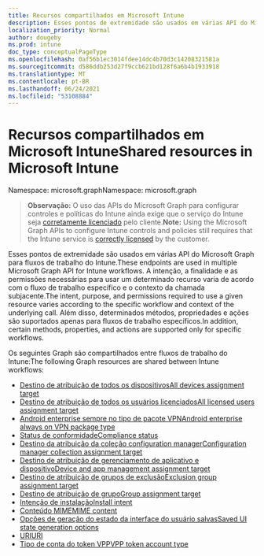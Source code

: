 ```yaml
---
title: Recursos compartilhados em Microsoft Intune
description: Esses pontos de extremidade são usados em várias API do Microsoft Graph para fluxos de trabalho do Intune.  A intenção, a finalidade e as permissões necessárias para usar um determinado recurso varia de acordo com o fluxo de trabalho específico e o contexto da chamada subjacente.  Além disso, determinados métodos, propriedades e ações são suportados apenas para fluxos de trabalho específicos.
localization_priority: Normal
author: dougeby
ms.prod: intune
doc_type: conceptualPageType
ms.openlocfilehash: 0af56b1ec3014fdee14dc4b70d3c14208321581a
ms.sourcegitcommit: d586ddb253d27f9ccb621bd128f6a6b4b1933918
ms.translationtype: MT
ms.contentlocale: pt-BR
ms.lasthandoff: 06/24/2021
ms.locfileid: "53108884"
---
```

# <a name="shared-resources-in-microsoft-intune"></a><span data-ttu-id="ec16f-105">Recursos compartilhados em Microsoft Intune</span><span class="sxs-lookup"><span data-stu-id="ec16f-105">Shared resources in Microsoft Intune</span></span>

<span data-ttu-id="ec16f-106">Namespace: microsoft.graph</span><span class="sxs-lookup"><span data-stu-id="ec16f-106">Namespace: microsoft.graph</span></span>

> <span data-ttu-id="ec16f-107">**Observação:** O uso das APIs do Microsoft Graph para configurar controles e políticas do Intune ainda exige que o serviço do Intune seja [corretamente licenciado](https://www.microsoft.com/en-us/cloud-platform/microsoft-intune-pricing) pelo cliente.</span><span class="sxs-lookup"><span data-stu-id="ec16f-107">**Note:** Using the Microsoft Graph APIs to configure Intune controls and policies still requires that the Intune service is [correctly licensed](https://www.microsoft.com/en-us/cloud-platform/microsoft-intune-pricing) by the customer.</span></span>

<span data-ttu-id="ec16f-108">Esses pontos de extremidade são usados em várias API do Microsoft Graph para fluxos de trabalho do Intune.</span><span class="sxs-lookup"><span data-stu-id="ec16f-108">These endpoints are used in multiple Microsoft Graph API for Intune workflows.</span></span>  <span data-ttu-id="ec16f-109">A intenção, a finalidade e as permissões necessárias para usar um determinado recurso varia de acordo com o fluxo de trabalho específico e o contexto da chamada subjacente.</span><span class="sxs-lookup"><span data-stu-id="ec16f-109">The intent, purpose, and permissions required to use a given resource varies according to the specific workflow and context of the underlying call.</span></span>  <span data-ttu-id="ec16f-110">Além disso, determinados métodos, propriedades e ações são suportados apenas para fluxos de trabalho específicos.</span><span class="sxs-lookup"><span data-stu-id="ec16f-110">In addition, certain methods, properties, and actions are supported only for specific workflows.</span></span>

<span data-ttu-id="ec16f-111">Os seguintes Graph são compartilhados entre fluxos de trabalho do Intune:</span><span class="sxs-lookup"><span data-stu-id="ec16f-111">The following Graph resources are shared between Intune workflows:</span></span>  

- [<span data-ttu-id="ec16f-112">Destino de atribuição de todos os dispositivos</span><span class="sxs-lookup"><span data-stu-id="ec16f-112">All devices assignment target</span></span>](intune-shared-alldevicesassignmenttarget.md)
- [<span data-ttu-id="ec16f-113">Destino de atribuição de todos os usuários licenciados</span><span class="sxs-lookup"><span data-stu-id="ec16f-113">All licensed users assignment target</span></span>](intune-shared-alllicensedusersassignmenttarget.md)
- [<span data-ttu-id="ec16f-114">Android enterprise sempre no tipo de pacote VPN</span><span class="sxs-lookup"><span data-stu-id="ec16f-114">Android enterprise always on VPN package type</span></span>](intune-shared-androidenterprisealwaysonvpnpackagetype.md)
- [<span data-ttu-id="ec16f-115">Status de conformidade</span><span class="sxs-lookup"><span data-stu-id="ec16f-115">Compliance status</span></span>](intune-shared-compliancestatus.md)
- [<span data-ttu-id="ec16f-116">Destino da atribuição da coleção configuration manager</span><span class="sxs-lookup"><span data-stu-id="ec16f-116">Configuration manager collection assignment target</span></span>](intune-shared-configurationmanagercollectionassignmenttarget.md)
- [<span data-ttu-id="ec16f-117">Destino de atribuição de gerenciamento de aplicativo e dispositivo</span><span class="sxs-lookup"><span data-stu-id="ec16f-117">Device and app management assignment target</span></span>](intune-shared-deviceandappmanagementassignmenttarget.md)
- [<span data-ttu-id="ec16f-118">Destino de atribuição de grupos de exclusão</span><span class="sxs-lookup"><span data-stu-id="ec16f-118">Exclusion group assignment target</span></span>](intune-shared-exclusiongroupassignmenttarget.md)
- [<span data-ttu-id="ec16f-119">Destino de atribuição de grupo</span><span class="sxs-lookup"><span data-stu-id="ec16f-119">Group assignment target</span></span>](intune-shared-groupassignmenttarget.md)
- [<span data-ttu-id="ec16f-120">Intenção de instalação</span><span class="sxs-lookup"><span data-stu-id="ec16f-120">Install intent</span></span>](intune-shared-installintent.md)
- [<span data-ttu-id="ec16f-121">Conteúdo MIME</span><span class="sxs-lookup"><span data-stu-id="ec16f-121">MIME content</span></span>](intune-shared-mimecontent.md)
- [<span data-ttu-id="ec16f-122">Opções de geração do estado da interface do usuário salvas</span><span class="sxs-lookup"><span data-stu-id="ec16f-122">Saved UI state generation options</span></span>](intune-shared-saveduistategenerationoptions.md)
- [<span data-ttu-id="ec16f-123">URI</span><span class="sxs-lookup"><span data-stu-id="ec16f-123">URI</span></span>](intune-shared-uri.md)
- [<span data-ttu-id="ec16f-124">Tipo de conta do token VPP</span><span class="sxs-lookup"><span data-stu-id="ec16f-124">VPP token account type</span></span>](intune-shared-vpptokenaccounttype.md)